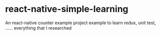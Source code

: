 # react-native-simple-learning
An react-native counter example project example to learn redux, unit test, ...... everything that I researched 
